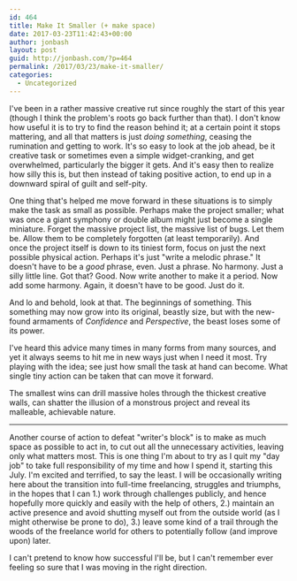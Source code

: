 ```yaml
---
id: 464
title: Make It Smaller (+ make space)
date: 2017-03-23T11:42:43+00:00
author: jonbash
layout: post
guid: http://jonbash.com/?p=464
permalink: /2017/03/23/make-it-smaller/
categories:
  - Uncategorized
---
```

I've been in a rather massive creative rut since roughly the start of this year (though I think the problem's roots go back further than that). I don't know how useful it is to try to find the reason behind it; at a certain point it stops mattering, and all that matters is just <em>doing something</em>, ceasing the rumination and getting to work. It's so easy to look at the job ahead, be it creative task or sometimes even a simple widget-cranking, and get overwhelmed, particularly the bigger it gets. And it's easy then to realize how silly this is, but then instead of taking positive action, to end up in a downward spiral of guilt and self-pity.

One thing that's helped me move forward in these situations is to simply make the task as small as possible. Perhaps make the project smaller; what was once a giant symphony or double album might just become a single miniature. Forget the massive project list, the massive list of bugs. Let them be. Allow them to be completely forgotten (at least temporarily). And once the project itself is down to its tiniest form, focus on just the next possible physical action. Perhaps it's just "write a melodic phrase." It doesn't have to be a <em>good</em> phrase, even. Just a phrase. No harmony. Just a silly little line. Got that? Good. Now write another to make it a period. Now add some harmony. Again, it doesn't have to be good. Just do it.

And lo and behold, look at that. The beginnings of something. This something may now grow into its original, beastly size, but with the new-found armaments of <em>Confidence</em> and <em>Perspective</em>, the beast loses some of its power.

I've heard this advice many times in many forms from many sources, and yet it always seems to hit me in new ways just when I need it most. Try playing with the idea; see just how small the task at hand can become. What single tiny action can be taken that can move it forward.

The smallest wins can drill massive holes through the thickest creative walls, can shatter the illusion of a monstrous project and reveal its malleable, achievable nature.

<hr />

Another course of action to defeat "writer's block" is to make as much space as possible to act in, to cut out all the unnecessary activities, leaving only what matters most. This is one thing I'm about to try as I quit my "day job" to take full responsibility of my time and how I spend it, starting this July. I'm excited and terrified, to say the least. I will be occasionally writing here about the transition into full-time freelancing, struggles and triumphs, in the hopes that I can 1.) work through challenges publicly, and hence hopefully more quickly and easily with the help of others, 2.) maintain an active presence and avoid shutting myself out from the outside world (as I might otherwise be prone to do), 3.) leave some kind of a trail through the woods of the freelance world for others to potentially follow (and improve upon) later.

I can't pretend to know how successful I'll be, but I can't remember ever feeling so sure that I was moving in the right direction.